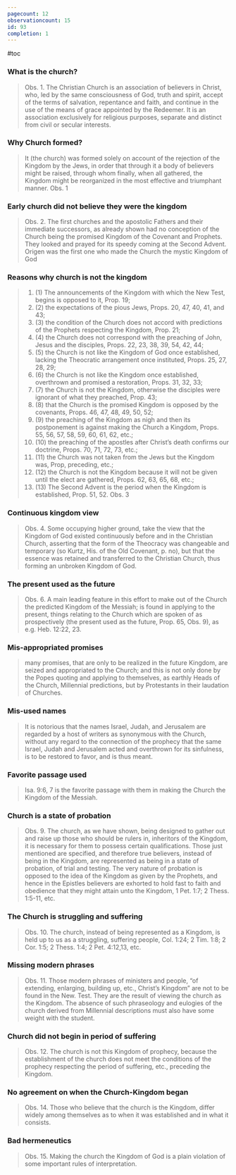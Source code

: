 ```yaml
---
pagecount: 12
observationcount: 15
id: 93
completion: 1
---
```

#toc

### What is the church?
>Obs. 1. The Christian Church is an association of believers in Christ, who, led by the same consciousness of God, truth and spirit, accept of the terms of salvation, repentance and faith, and continue in the use of the means of grace appointed by the Redeemer. It is an association exclusively for religious purposes, separate and distinct from civil or secular interests.

### Why Church formed?
>It (the church) was formed solely on account of the rejection of the Kingdom by the Jews, in order that through it a body of believers might be raised, through whom finally, when all gathered, the Kingdom might be reorganized in the most effective and triumphant manner.
>Obs. 1

### Early church did not believe they were the kingdom
>Obs. 2. The first churches and the apostolic Fathers and their immediate successors, as already shown had no conception of the Church being the promised Kingdom of the Covenant and Prophets. They looked and prayed for its speedy coming at the Second Advent. Origen was the first one who made the Church the mystic Kingdom of God

### Reasons why church is not the kingdom
>1. (1) The announcements of the Kingdom with which the New Test, begins is opposed to it, Prop. 19; 
>2. (2) the expectations of the pious Jews, Props. 20, 47, 40, 41, and 43; 
>3. (3) the condition of the Church does not accord with predictions of the Prophets respecting the Kingdom, Prop. 21; 
>4. (4) the Church does not correspond with the preaching of John, Jesus and the disciples, Props. 22, 23, 38, 39, 54, 42, 44; 
>5. (5) the Church is not like the Kingdom of God once established, lacking the Theocratic arrangement once instituted, Props. 25, 27, 28, 29; 
>6. (6) the Church is not like the Kingdom once established, overthrown and promised a restoration, Props. 31, 32, 33; 
>7. (7) the Church is not the Kingdom, otherwise the disciples were ignorant of what they preached, Prop. 43; 
>8. (8) that the Church is the promised Kingdom is opposed by the covenants, Props. 46, 47, 48, 49, 50, 52; 
>9. (9) the preaching of the Kingdom as nigh and then its postponement is against making the Church a Kingdom, Props. 55, 56, 57, 58, 59, 60, 61, 62, etc.; 
>10. (10) the preaching of the apostles after Christ’s death confirms our doctrine, Props. 70, 71, 72, 73, etc.; 
>11. (11) the Church was not taken from the Jews but the Kingdom was, Prop, preceding, etc.; 
>12. (12) the Church is not the Kingdom because it will not be given until the elect are gathered, Props. 62, 63, 65, 68, etc.; 
>13. (13) The Second Advent is the period when the Kingdom is established, Prop. 51, 52.
>Obs. 3
### Continuous kingdom view
>Obs. 4. Some occupying higher ground, take the view that the Kingdom of God existed continuously before and in the Christian Church, asserting that the form of the Theocracy was changeable and temporary (so Kurtz, His. of the Old Covenant, p. no), but that the essence was retained and transferred to the Christian Church, thus forming an unbroken Kingdom of God.
### The present used as the future
>Obs. 6. A main leading feature in this effort to make out of the Church the predicted Kingdom of the Messiah; is found in applying to the present, things relating to the Church which are spoken of as prospectively (the present used as the future, Prop. 65, Obs. 9), as e.g. Heb. 12:22, 23.
### Mis-appropriated promises
>many promises, that are only to be realized in the future Kingdom, are seized and appropriated to the Church; and this is not only done by the Popes quoting and applying to themselves, as earthly Heads of the Church, Millennial predictions, but by Protestants in their laudation of Churches.
### Mis-used names
>It is notorious that the names Israel, Judah, and Jerusalem are regarded by a host of writers as synonymous with the Church, without any regard to the connection of the prophecy that the same Israel, Judah and Jerusalem acted and overthrown for its sinfulness, is to be restored to favor, and is thus meant.

### Favorite passage used
>Isa. 9:6, 7 is the favorite passage with them in making the Church the Kingdom of the Messiah.

### Church is a state of probation
>Obs. 9. The church, as we have shown, being designed to gather out and raise up those who should be rulers in, inheritors of the Kingdom, it is necessary for them to possess certain qualifications. Those just mentioned are specified, and therefore true believers, instead of being in the Kingdom, are represented as being in a state of probation, of trial and testing. The very nature of probation is opposed to the idea of the Kingdom as given by the Prophets, and hence in the Epistles believers are exhorted to hold fast to faith and obedience that they might attain unto the Kingdom, 1 Pet. 1:7; 2 Thess. 1:5-11, etc.

### The Church is struggling and suffering 
>Obs. 10. The church, instead of being represented as a Kingdom, is held up to us as a struggling, suffering people, Col. 1:24; 2 Tim. 1:8; 2 Cor. 1:5; 2 Thess. 1:4; 2 Pet. 4:12,13, etc.

### Missing modern phrases
>Obs. 11. Those modern phrases of ministers and people, “of extending, enlarging, building up, etc., Christ’s Kingdom” are not to be found in the New. Test. They are the result of viewing the church as the Kingdom. The absence of such phraseology and eulogies of the church derived from Millennial descriptions must also have some weight with the student.

### Church did not begin in period of suffering
>Obs. 12. The church is not this Kingdom of prophecy, because the establishment of the church does not meet the conditions of the prophecy respecting the period of suffering, etc., preceding the Kingdom.

### No agreement on when the Church-Kingdom began
>Obs. 14. Those who believe that the church is the Kingdom, differ widely among themselves as to when it was established and in what it consists.

### Bad hermeneutics
>Obs. 15. Making the church the Kingdom of God is a plain violation of some important rules of interpretation.




